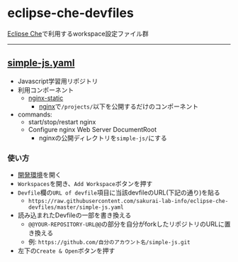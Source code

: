 # eclipse-che-devfiles

[Eclipse Che](https://www.eclipse.org/che/)で利用するworkspace設定ファイル群

---

## [simple-js.yaml](./simple-js.yaml)

- Javascript学習用リポジトリ
- 利用コンポーネント
  - [nginx-static](https://github.com/sakurai-lab-info/docker-images/tree/master/nginx-static)
    - [nginx](https://nginx.org/en/)で`/projects/`以下を公開するだけのコンポーネント
- commands:
  - start/stop/restart nginx
  - Configure nginx Web Server DocumentRoot
    - nginxの公開ディレクトリを`simple-js/`にする

### 使い方

- [開発環境](https://che-che.sakurai-lab.info)を開く
- `Workspaces`を開き、`Add Workspace`ボタンを押す
- `Devfile`欄の`URL of devfile`項目に当該devfileのURL(下記の通り)を貼る
  - `https://raw.githubusercontent.com/sakurai-lab-info/eclipse-che-devfiles/master/simple-js.yaml`
- 読み込まれたDevfileの一部を書き換える
  - `@@YOUR-REPOSITORY-URL@@`の部分を自分がforkしたリポジトリのURLに置き換える
  - 例: `https://github.com/自分のアカウント名/simple-js.git`
- 左下の`Create & Open`ボタンを押す
